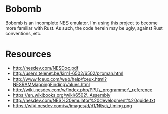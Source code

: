 Bobomb
======

Bobomb is an incomplete NES emulator. I'm using this project to become more
familiar with Rust. As such, the code herein may be ugly, against Rust
conventions, etc.

Resources
=========

  - http://nesdev.com/NESDoc.pdf
  - http://users.telenet.be/kim1-6502/6502/proman.html
  - http://www.fceux.com/web/help/fceux.html?NESRAMMappingFindingValues.html
  - http://wiki.nesdev.com/w/index.php/PPU\_programmer\_reference
  - https://en.wikibooks.org/wiki/6502\_Assembly
  - http://nesdev.com/NES%20emulator%20development%20guide.txt
  - https://wiki.nesdev.com/w/images/d/d1/Ntsc\_timing.png
